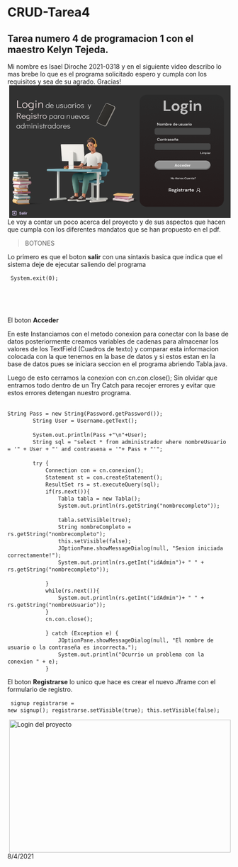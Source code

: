 <h1>CRUD-Tarea4</h1>
<h2>Tarea numero 4 de programacion 1 con el maestro Kelyn Tejeda.</h2>

Mi nombre es Isael Diroche 2021-0318 y en el siguiente video describo lo mas brebe lo que es el programa solicitado espero y cumpla con los requisitos y sea de su agrado. Gracias!  
<img src="MySQL_CRUD/src/mysql_crud/images/login_usuarios.png" width="500" height="300" align="right" title="Login del proyecto">

Le voy a contar un poco acerca del proyecto y de sus aspectos que hacen que cumpla con los diferentes mandatos que se han propuesto en el pdf.


>BOTONES

<p>Lo primero es que el boton <b>salir</b> con una sintaxis basica que indica que el sistema deje de ejecutar saliendo del programa</p>
<pre><code> System.exit(0); </code></pre>
</br>
</br>
</br>
<p>El boton <b>Acceder</b></p> En este Instanciamos con el metodo conexion para conectar con la base de datos posteriormente creamos variables de cadenas para almacenar los valores de los TextField (Cuadros de texto) y comparar esta informacion colocada con la que tenemos en la base de datos y si estos estan en la base de datos pues se iniciara seccion en el programa abriendo Tabla.java.</br>

Luego de esto cerramos la conexion con cn.con.close();  Sin olvidar que entramos todo dentro de un Try Catch para recojer errores y evitar que estos errores detengan nuestro programa.

<pre><code>
String Pass = new String(Password.getPassword());
        String User = Username.getText();
        
        System.out.println(Pass +"\n"+User);
        String sql = "select * from administrador where nombreUsuario = '" + User + "' and contrasena = '"+ Pass + "'";

        try {
            Connection con = cn.conexion();
            Statement st = con.createStatement();
            ResultSet rs = st.executeQuery(sql);
            if(rs.next()){
                Tabla tabla = new Tabla();
                System.out.println(rs.getString("nombrecompleto"));
                
                tabla.setVisible(true);
                String nombreCompleto = rs.getString("nombrecompleto");
                this.setVisible(false);
                JOptionPane.showMessageDialog(null, "Sesion iniciada correctamente!");
                System.out.println(rs.getInt("idAdmin")+ " " + rs.getString("nombrecompleto"));
                            
            }
            while(rs.next()){
                System.out.println(rs.getInt("idAdmin")+ " " + rs.getString("nombreUsuario"));
            }
            cn.con.close();

            } catch (Exception e) {
                JOptionPane.showMessageDialog(null, "El nombre de usuario o la contraseña es incorrecta.");
                System.out.println("Ocurrio un problema con la conexion " + e);
            }
</code></pre>

El boton <b>Registrarse</b> lo unico que hace es crear el nuevo Jframe con el formulario de registro. 
<code><pre>
    signup registrarse = new signup();
    registrarse.setVisible(true);
    this.setVisible(false);
</pre></code>

<img src="MySQL_CRUD/src/mysql_crud/images/login_usuarios2.png" width="500" height="300" align="right" title="Login del proyecto">



8/4/2021
